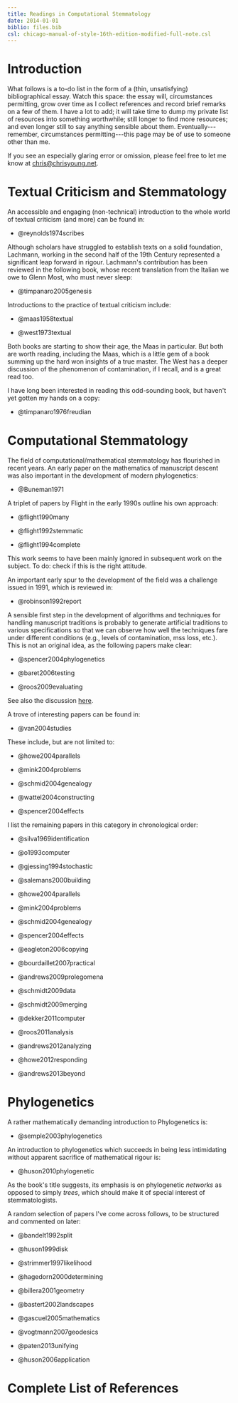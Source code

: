 ```yaml
---
title: Readings in Computational Stemmatology
date: 2014-01-01
biblio: files.bib
csl: chicago-manual-of-style-16th-edition-modified-full-note.csl
---
```


# Introduction

What follows is a to-do list in the form of a (thin, unsatisfying)
bibliographical essay. Watch this space: the essay will, circumstances
permitting, grow over time as I collect references and record brief remarks on
a few of them. I have a lot to add; it will take time to dump my private list
of resources into something worthwhile; still longer to find more resources;
and even longer still to say anything sensible about them.
Eventually---remember, circumstances permitting---this page may be of use to
someone other than me.

If you see an especially glaring error or omission, please feel free to let me
know at chris@chrisyoung.net.

# Textual Criticism and Stemmatology

An accessible and engaging (non-technical) introduction to the whole world of
textual criticism (and more) can be found in:


* @reynolds1974scribes

Although scholars have struggled to establish texts on a solid foundation,
Lachmann, working in the second half of the 19th Century represented a
significant leap forward in rigour. Lachmann's contribution has been reviewed
in the following book, whose recent translation from the Italian we owe to
Glenn Most, who must never sleep:


* @timpanaro2005genesis

Introductions to the practice of textual criticism include:

* @maas1958textual

* @west1973textual

Both books are starting to show their age, the Maas in particular. But both are
worth reading, including the Maas, which is a little gem of a book summing up
the hard won insights of a true master. The West has a deeper discussion of the
phenomenon of contamination, if I recall, and is a great read too.

I have long been interested in reading this odd-sounding book, but haven't yet
gotten my hands on a copy:


* @timpanaro1976freudian


# Computational Stemmatology

The field of computational/mathematical stemmatology has flourished in recent
years. An early paper on the mathematics of manuscript descent was also
important in the development of modern phylogenetics:


* @Buneman1971

A triplet of papers by Flight in the early 1990s outline his own approach:

* @flight1990many

* @flight1992stemmatic

* @flight1994complete

This work seems to have been mainly ignored in subsequent work on the subject.
To do: check if this is the right attitude.

An important early spur to the development of the field was a challenge issued
in 1991, which is reviewed in:


* @robinson1992report

A sensible first step in the development of algorithms and techniques for
handling manuscript traditions is probably to generate artificial traditions to
various specifications so that we can observe how well the techniques fare
under different conditions (e.g., levels of contamination, mss loss, etc.).
This is not an original idea, as the following papers make clear:

* @spencer2004phylogenetics

* @baret2006testing

* @roos2009evaluating

See also the discussion [here](http://scribalculture.org/weblog/2010/12/27/artificial-textual-traditions/).

A trove of interesting papers can be found in:


* @van2004studies

These include, but are not limited to:

* @howe2004parallels

* @mink2004problems

* @schmid2004genealogy

* @wattel2004constructing

* @spencer2004effects

I list the remaining papers in this category in chronological order:

* @silva1969identification

* @o1993computer

* @gjessing1994stochastic

* @salemans2000building

* @howe2004parallels

* @mink2004problems

* @schmid2004genealogy

* @spencer2004effects

* @eagleton2006copying

* @bourdaillet2007practical

* @andrews2009prolegomena

* @schmidt2009data

* @schmidt2009merging

* @dekker2011computer

* @roos2011analysis

* @andrews2012analyzing

* @howe2012responding

* @andrews2013beyond

# Phylogenetics

A rather mathematically demanding introduction to Phylogenetics is:

* @semple2003phylogenetics

An introduction to phylogenetics which succeeds in being less intimidating
without apparent sacrifice of mathematical rigour is:

* @huson2010phylogenetic

As the book's title suggests, its emphasis is on phylogenetic *networks* as
opposed to simply *trees*, which should make it of special interest of
stemmatologists.

A random selection of papers I've come across follows, to be structured and commented on
later:

* @bandelt1992split

* @huson1999disk

* @strimmer1997likelihood

* @hagedorn2000determining

* @billera2001geometry

* @bastert2002landscapes

* @gascuel2005mathematics

* @vogtmann2007geodesics

* @paten2013unifying

* @huson2006application


# Complete List of References
